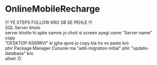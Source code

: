 # OnlineMobileRecharge

!!! YE STEPS FOLLOW KRO SB SE PEHLE !!! \
SQL Server kholo \
server kholte hi apke samne jo choti si screen ayegi usme "Server name" copy \
"DESKTOP-6S89RVI" ki jgha apne jo copy kia ha vo paste kro \
phir Package Manager Console ma "add-migration initial" phir "update-database" kro \
allset :D
